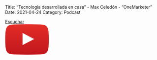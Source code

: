 Title: “Tecnología desarrollada en casa” - Max Celedón - “OneMarketer”
Date: 2021-04-24
Category: Podcast

<a href="https://s.danilorca.com/2021-04-24.mp3" type="audio/mpeg">
Escuchar<br/>
<img style="height:100px;" src="images/play.png">
</a>
